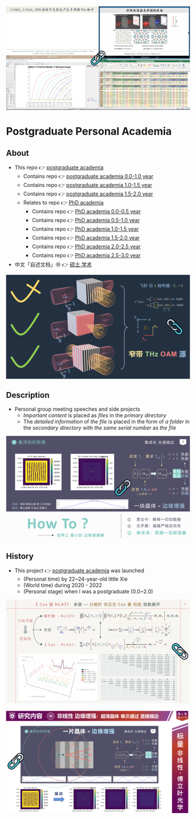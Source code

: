 [![Multicycle terahertz pulse generation by optical rectification in LiNbO3.pdf](https://github.com/ChenZhu-Xie/postgraduate_academia/raw/main/img/psc.png)](https://github.com/ChenZhu-Xie/postgraduate_academia/blob/main/2__Side_Projects/1.1__Presentation_in「Principle_of_Optics」Class__0.5_year_-_2020.10.21.pdf "Multicycle terahertz pulse generation by optical rectification in LiNbO3.pdf")

# Postgraduate Personal Academia

## About
* This repo 👉 [postgraduate academia](https://github.com/ChenZhu-Xie/postgraduate_academia)
    * Contains repo 👉 [postgraduate academia 0.0-1.0 year](https://github.com/ChenZhu-Xie/postgraduate_academia__0.0-1.0_year)
    * Contains repo 👉 [postgraduate academia 1.0-1.5 year](https://github.com/ChenZhu-Xie/postgraduate_academia__1.0-1.5_year)
    * Contains repo 👉 [postgraduate academia 1.5-2.0 year](https://github.com/ChenZhu-Xie/postgraduate_academia__1.5-2.0_year)
    * Relates to repo 👉 [PhD academia](https://github.com/ChenZhu-Xie/PhD_academia)
        * Contains repo 👉 [PhD academia 0.0-0.5 year](https://github.com/ChenZhu-Xie/PhD_academia)
        * Contains repo 👉 [PhD academia 0.5-1.0 year](https://github.com/ChenZhu-Xie/PhD_academia__0.5-1.0_year)
        * Contains repo 👉 [PhD academia 1.0-1.5 year](https://github.com/ChenZhu-Xie/PhD_academia__1.0-1.5_year)
        * Contains repo 👉 [PhD academia 1.5-2.0 year](https://github.com/ChenZhu-Xie/PhD_academia__1.5-2.0_year)
        * Contains repo 👉 [PhD academia 2.0-2.5 year](https://github.com/ChenZhu-Xie/PhD_academia__2.0-2.5_year)
        * Contains repo 👉 [PhD academia 2.5-3.0 year](https://github.com/ChenZhu-Xie/PhD_academia__2.5-3.0_year)
* 中文「自述文档」㊥ 👉 [硕士 学术](https://gitee.com/ChenZhu-Xie/postgraduate_academia)

[![Multi-cycle THz OAM Source via Optical Rectification.pdf](https://github.com/ChenZhu-Xie/postgraduate_academia/raw/main/img/3.1__@page_122__1.5_year_-_2021.10.20.png)](https://github.com/ChenZhu-Xie/postgraduate_academia/blob/main/1__Group_Meeting/3.1__Multi-cycle_THz_OAM_Source_via_Optical_Rectification_←_Blender+RoamEdit__1.5_year_-_2021.10.20.pdf "Multi-cycle THz OAM Source via Optical Rectification.pdf")

## Description
* Personal group meeting speeches and side projects
    * *Important content* is placed as *files* in the *primary directory*
    * The *detailed information* of *the file* is placed in the form of *a folder* in the *secondary directory* with *the same serial number* as *the file*

[![NLAST v1.0.pdf](https://github.com/ChenZhu-Xie/postgraduate_academia/raw/main/img/4.1__@page_49__2.0_year_-_2022.3.4.png)](https://github.com/ChenZhu-Xie/postgraduate_academia/blob/main/1__Group_Meeting/4.1__NLAST_v1.0_←_Python+BookxNote_Pro__2.0_year_-_2022.3.4.pdf "NLAST v1.0.pdf")

<!-- ## Inplementation
1. Enter homepage from "Homepage (My Mini Website Portal). lnk".  
2. Explore freely :point_right: until you decrypt the password :point_right: and unlock the hidden webpages.
    * Solve the riddle! Or you'll be stuck here: in the middle of nowhere forever!
3. PS: Due to its age (2014_05), page music may not be playable,  
    * and the background image size cannot adapt to the browser window size. -->

## History
* This project 👉 [postgraduate academia](https://github.com/ChenZhu-Xie/postgraduate_academia) was launched
    * (Personal time) by 22~24-year-old little Xie
    * (World time) during 2020 - 2022
    * (Personal stage) when I was a postgraduate (0.0~2.0)

<!-- TEST 666 -->

[![Scalar NLAST.pdf](https://github.com/ChenZhu-Xie/postgraduate_academia/raw/main/img/4.2__@page_57__2.0_year_-_2022.6.9.png)](https://github.com/ChenZhu-Xie/postgraduate_academia/blob/main/1__Group_Meeting/4.2__NLAST_scalar_←_Python+BookxNote_Pro__2.0_year_-_2022.6.9.pdf "Scalar NLAST.pdf")

[![NLAST v1.0.pdf](https://github.com/ChenZhu-Xie/postgraduate_academia/raw/main/img/7.1__@page_51_←_Python__3.5_year_-_2023.12.28.png)](https://github.com/ChenZhu-Xie/postgraduate_academia/blob/main/1__Group_Meeting/4.1__NLAST_v1.0_←_Python+BookxNote_Pro__2.0_year_-_2022.3.4.pdf "NLAST v1.0.pdf")

<!-- test -->

<!-- ## Software Architecture
Software architecture description

## Installation

1.  xxxx
2.  xxxx
3.  xxxx

## Instructions

1.  xxxx
2.  xxxx
3.  xxxx

## Contribution

1.  Fork the repository
2.  Create Feat_xxx branch
3.  Commit your code
4.  Create Pull Request


## Gitee Feature

1.  You can use Readme\_XXX.md to support different languages, such as Readme\_en.md, Readme\_zh.md
2.  Gitee blog [blog.gitee.com](https://blog.gitee.com)
3.  Explore open source project [https://gitee.com/explore](https://gitee.com/explore)
4.  The most valuable open source project [GVP](https://gitee.com/gvp)
5.  The manual of Gitee [https://gitee.com/help](https://gitee.com/help)
6.  The most popular members  [https://gitee.com/gitee-stars/](https://gitee.com/gitee-stars/) -->
